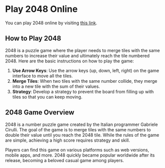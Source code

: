# Play 2048 Online

You can play 2048 online by visiting [this link](https://example.com/2048).

## How to Play 2048

2048 is a puzzle game where the player needs to merge tiles with the same numbers to increase their value and ultimately reach the tile numbered 2048. Here are the basic instructions on how to play the game:

1. **Use Arrow Keys**: Use the arrow keys (up, down, left, right) on the game interface to move all the tiles.
2. **Merge Tiles**: When two tiles with the same number collide, they merge into a new tile with the sum of their values.
3. **Strategy**: Develop a strategy to prevent the board from filling up with tiles so that you can keep moving.

## 2048 Game Overview

2048 is a number puzzle game created by the Italian programmer Gabriele Cirulli. The goal of the game is to merge tiles with the same numbers to double their value until you reach the 2048 tile. While the rules of the game are simple, achieving a high score requires strategy and skill.

Players can find this game on various platforms such as web versions, mobile apps, and more. 2048 quickly became popular worldwide after its release, becoming a beloved casual game among players.

